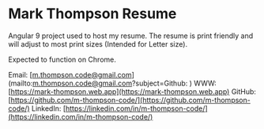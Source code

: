 # Mark Thompson Resume

Angular 9 project used to host my resume. The resume is print friendly and will adjust to most print sizes (Intended for Letter size).

Expected to function on Chrome.

Email: [m.thompson.code@gmail.com](mailto:m.thompson.code@gmail.com?subject=Github: <Subjectline>)
WWW: [https://mark-thompson.web.app](https://mark-thompson.web.app)
GitHub: [https://github.com/m-thompson-code/](https://github.com/m-thompson-code/)
LinkedIn: [https://linkedin.com/in/m-thompson-code/](https://linkedin.com/in/m-thompson-code/)
